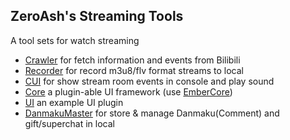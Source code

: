 ZeroAsh's Streaming Tools
----
A tool sets for watch streaming
- [Crawler](https://github.com/Deliay/Zast/tree/main/Mikibot.Crawler) for fetch information and events from Bilibili
- [Recorder](https://github.com/Deliay/Zast/tree/main/Zast.AyeRecorder) for record m3u8/flv format streams to local
- [CUI](https://github.com/Deliay/Zast/tree/main/Zast.Player.CUI) for show stream room events in console and play sound
- [Core](https://github.com/Deliay/Zast/tree/main/Zast.Core) a plugin-able UI framework (use [EmberCore](https://github.com/OsuSync/EmberTools))
- [UI](https://github.com/Deliay/Zast/tree/main/Zast.UI) an example UI plugin
- [DanmakuMaster](https://github.com/Deliay/Zast/tree/main/Zast.DanmakuMaster) for store & manage Danmaku(Comment) and gift/superchat in local
